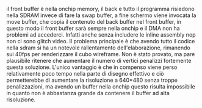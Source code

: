 il front buffer è nella onchip memory, il back e tutto il programma risiedono nella SDRAM
invece di fare la swap buffer, a fine schermo viene invocata la move buffer, che copia il contenuto del back buffer nel front buffer,
    in questo modo il front buffer sarà sempre nella onchip e il DMA non ha problemi ad accederci.
Infatti anche senza includere le inline assembly nop non ci sono glitch video.
Il problema principale  è che avendo tutto il codice nella sdram si ha un notevole rallentamento dell'elaborazione, rimanendo sui 40fps per renderizzare il cubo wireframe.
Non è stato provato, ma pare plausibile ritenere che aumentare il numero di vertici penalizzi fortemente questa soluzione.
L'unico vantaggio è che in compenso viene perso relativamente poco tempo nella parte di disegno effettivo e ciò permetterebbe di aumentare la risoluzione a 640\*480 senza troppe penalizzazioni,
    ma avendo un buffer nella onchip questo risulta impossibile in quanto non è abbastanza grande da contenere il buffer ad alta risoluzione.
